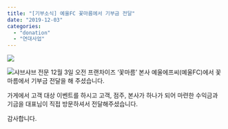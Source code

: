 ```yaml
---
title: "[기부소식] 예울FC 꽃마름에서 기부금 전달"
date: "2019-12-03"
categories: 
  - "donation"
  - "연대사업"
---
```


![](https://womenandwar.net/kr/wp-content/uploads/2020/01/photo_2019-12-03_11-17-14.jpg)

![](https://womenandwar.net/kr/wp-content/uploads/2020/01/photo_2019-12-03_11-17-40.jpg)샤브샤브 전문 12월 3일 오전 프랜차이즈 ‘꽃마름’ 본사 예울에프씨(예울FC)에서 꽃마름에서 기부금 전달을 해 주셨습니다.

가게에서 고객 대상 이벤트를 하시고 고객, 점주, 본사가 하나가 되어 마련한 수익금과 기금을 대표님이 직접 방문하셔서 전달해주셨습니다.

감사합니다.
